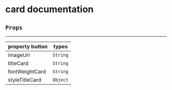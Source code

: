 # card documentation

## `Props`

---

| property button | types    |
| --------------- | -------- |
| imageUrl        | `String` |
| titleCard       | `String` |
| fontWeightCard  | `String` |
| styleTitleCard  | `Object` |
